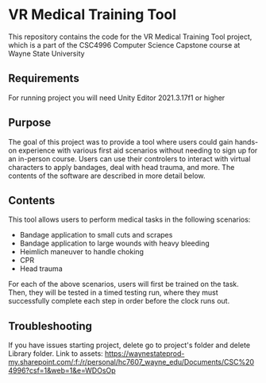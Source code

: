 # VR Medical Training Tool

This repository contains the code for the VR Medical Training Tool project, which is a part of the CSC4996 Computer Science Capstone course at Wayne State University

## Requirements

For running project you will need Unity Editor 2021.3.17f1 or higher

## Purpose

The goal of this project was to provide a tool where users could gain hands-on experience with various first aid scenarios without needing to sign up for an in-person course. Users can use their controlers to interact with virtual characters to apply bandages, deal with head trauma, and more. The contents of the software are described in more detail below.

## Contents

This tool allows users to perform medical tasks in the following scenarios:

* Bandage application to small cuts and scrapes
* Bandage application to large wounds with heavy bleeding
* Heimlich maneuver to handle choking
* CPR
* Head trauma

For each of the above scenarios, users will first be trained on the task. Then, they will be tested in a timed testing run, where they must successfully complete each step in order before the clock runs out.


## Troubleshooting

If you have issues starting project, delete go to project's folder and delete Library folder.
Link to assets: https://waynestateprod-my.sharepoint.com/:f:/r/personal/hc7607_wayne_edu/Documents/CSC%204996?csf=1&web=1&e=WDOsOp